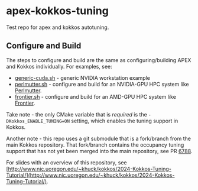 # apex-kokkos-tuning
Test repo for apex and kokkos autotuning.

## Configure and Build
The steps to configure and build are the same as configuring/building APEX and Kokkos individually. For examples, see:
* [generic-cuda.sh](generic-cuda.sh) - generic NVIDIA workstation example
* [perlmutter.sh](perlmutter.sh) - configure and build for an NVIDIA-GPU HPC system like [Perlmutter](https://docs.nersc.gov/systems/perlmutter/architecture/).
* [frontier.sh](frontier.sh) - configure and build for an AMD-GPU HPC system like [Frontier](https://docs.olcf.ornl.gov/systems/frontier_user_guide.html).

Take note - the only CMake variable that is _required_ is the `-DKokkos_ENABLE_TUNING=ON` setting, which enables the tuning support in Kokkos.

Another note - this repo uses a git submodule that is a fork/branch from the main Kokkos repository. That fork/branch contains the occupancy tuning support that has not yet been merged into the main repository, see PR [6788](https://github.com/kokkos/kokkos/pull/6788).

For slides with an overview of this repository, see [http://www.nic.uoregon.edu/~khuck/kokkos/2024-Kokkos-Tuning-Tutorial/](http://www.nic.uoregon.edu/~khuck/kokkos/2024-Kokkos-Tuning-Tutorial/).

